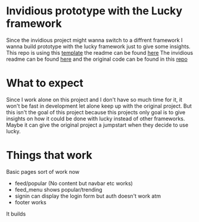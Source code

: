 # Invidious prototype with the Lucky framework

Since the invidious project might wanna switch to a diffrent framework I wanna build prototype with the lucky framework just to give some insights.
This repo is using this [template](https://github.com/stephendolan/lucky_jumpstart/) the readme can be found [here](https://github.com/11Tuvork28/Invidious_lucky_prototype/blob/main/README_TEMPLATE.md)
The invidious readme can be found [here](https://github.com/iv-org/invidious/blob/master/README.md) and the original code can be found in this [repo](https://github.com/iv-org/invidious/)

# What to expect

Since I work alone on this project and I don't have so much time for it, it won't be fast in development let alone keep up with the original project.
But this isn't the goal of this project because this projects only goal is to give insights on how it could be done with lucky instead of other frameworks.
Maybe it can give the original project a jumpstart when they decide to use lucky.

# Things that work
Basic pages sort of work now
  - feed/popular (No content but navbar etc works)
  - feed_menu shows popular/trending
  - signin can display the login form but auth doesn't work atm
  - footer works

It builds
